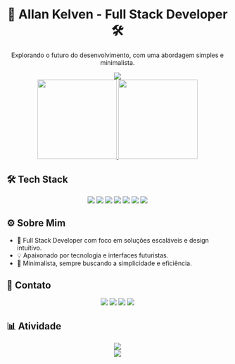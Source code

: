 <h1 align="center">👾 Allan Kelven - Full Stack Developer 🛠️</h1>

<p align="center">
  Explorando o futuro do desenvolvimento, com uma abordagem simples e minimalista.
</p>

<div align="center">
  <img src="https://capsule-render.vercel.app/api?type=rect&color=0:000428,100:004e92&height=150&section=header&text=Allan%20Kelven&fontColor=00e0ff&fontSize=40&animation=fadeIn" />
</div>

<div align="center">
  <a href="https://github.com/allankdev">
    <img height="180em" src="https://github-readme-stats.vercel.app/api?username=allankdev&show_icons=true&theme=tokyonight&hide_border=true&include_all_commits=true&count_private=true&title_color=00e0ff&icon_color=00e0ff&text_color=c3c3c3&bg_color=0d0d0d"/>
    <img height="180em" src="https://github-readme-stats.vercel.app/api/top-langs/?username=allankdev&layout=compact&langs_count=8&theme=tokyonight&hide_border=true&title_color=00e0ff&text_color=c3c3c3&bg_color=0d0d0d"/>
  </a>
</div>

## 🛠️ Tech Stack

<div align="center">
  <img src="https://img.shields.io/badge/JavaScript-0d0d0d?style=for-the-badge&logo=javascript&logoColor=00e0ff" />
  <img src="https://img.shields.io/badge/TypeScript-0d0d0d?style=for-the-badge&logo=typescript&logoColor=007acc" />
  <img src="https://img.shields.io/badge/React-0d0d0d?style=for-the-badge&logo=react&logoColor=61dafb" />
  <img src="https://img.shields.io/badge/Node.js-0d0d0d?style=for-the-badge&logo=node.js&logoColor=00ff00" />
  <img src="https://img.shields.io/badge/Spring%20Boot-0d0d0d?style=for-the-badge&logo=spring-boot&logoColor=6db33f" />
  <img src="https://img.shields.io/badge/Docker-0d0d0d?style=for-the-badge&logo=docker&logoColor=2496ed" />
  <img src="https://img.shields.io/badge/Python-0d0d0d?style=for-the-badge&logo=python&logoColor=ffdd54" />
</div>

## ⚙️ Sobre Mim

- 🚀 Full Stack Developer com foco em soluções escaláveis e design intuitivo.
- 💡 Apaixonado por tecnologia e interfaces futuristas.
- 🖤 Minimalista, sempre buscando a simplicidade e eficiência.

## 📡 Contato

<div align="center">
  <a href="https://instagram.com/kelvenallan" target="_blank"><img src="https://img.shields.io/badge/-Instagram-0d0d0d?style=for-the-badge&logo=instagram&logoColor=00e0ff"></a>
  <a href="mailto:allankelve.ak@gmail.com"><img src="https://img.shields.io/badge/-Gmail-0d0d0d?style=for-the-badge&logo=gmail&logoColor=d32f2f"></a>
  <a href="https://www.linkedin.com/in/allan-kelven-b91912244/" target="_blank"><img src="https://img.shields.io/badge/-LinkedIn-0d0d0d?style=for-the-badge&logo=linkedin&logoColor=0e76a8"></a>
  <a href="https://discord.com/users/allankelven92" target="_blank"><img src="https://img.shields.io/badge/Discord-0d0d0d?style=for-the-badge&logo=discord&logoColor=7289da"></a>
</div>

## 📊 Atividade

<div align="center">
  <img src="https://github-readme-activity-graph.vercel.app/graph?username=allankdev&bg_color=0d0d0d&color=c3c3c3&line=00e0ff&point=00ff00&hide_border=true" />
</div>

<div align="center">
  <img src="https://capsule-render.vercel.app/api?type=rect&color=0:004e92,100:000428&height=150&section=footer&text=Happy%20Coding!&fontColor=00e0ff&fontSize=24"/>
</div>
